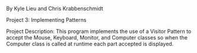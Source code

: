 By Kyle Lieu and Chris Krabbenschmidt

Project 3: Implementing Patterns

Project Description: This program implements the use of a Visitor Pattern to accept the Mouse, Keyboard, Monitor, and Computer classes so when the Computer class is called at runtime each part accepted is displayed. 
